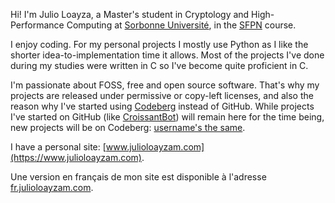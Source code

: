 Hi! I'm Julio Loayza, a Master's student in Cryptology and High-Performance
Computing at
[Sorbonne Université](https://www.sorbonne-universite.fr/),
in the
[SFPN](https://sciences.sorbonne-universite.fr/formation-sciences/masters/master-informatique/parcours-sfpn)
course.

I enjoy coding. For my personal projects I mostly use Python as I like the
shorter idea-to-implementation time it allows. Most of the projects I've
done during my studies were written in C so I've become quite proficient in C.

I'm passionate about FOSS, free and open source software. That's why my projects
are released under permissive or copy-left licenses, and also the reason why
I've started using
[Codeberg](https://codeberg.org/)
instead of GitHub. While projects I've started on GitHub (like
[CroissantBot](https://github.com/JulioLoayzaM/CroissantBot))
will remain here for the time being, new projects will be on Codeberg:
[username's the same](https://codeberg.org/julioloayzam).

I have a personal site:
[www.julioloayzam.com](https://www.julioloayzam.com).

Une version en français de mon site est disponible à l'adresse
[fr.julioloayzam.com](https://fr.julioloayzam.com).
